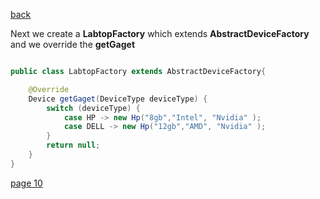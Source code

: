[back](./page08.md)

Next we create a **LabtopFactory** which extends **AbstractDeviceFactory** and we override the **getGaget**

```java

public class LabtopFactory extends AbstractDeviceFactory{

    @Override
    Device getGaget(DeviceType deviceType) {
        switch (deviceType) {
            case HP -> new Hp("8gb","Intel", "Nvidia" );
            case DELL -> new Hp("12gb","AMD", "Nvidia" );
        }
        return null;
    }
}


```

[page 10](./page10.md)
